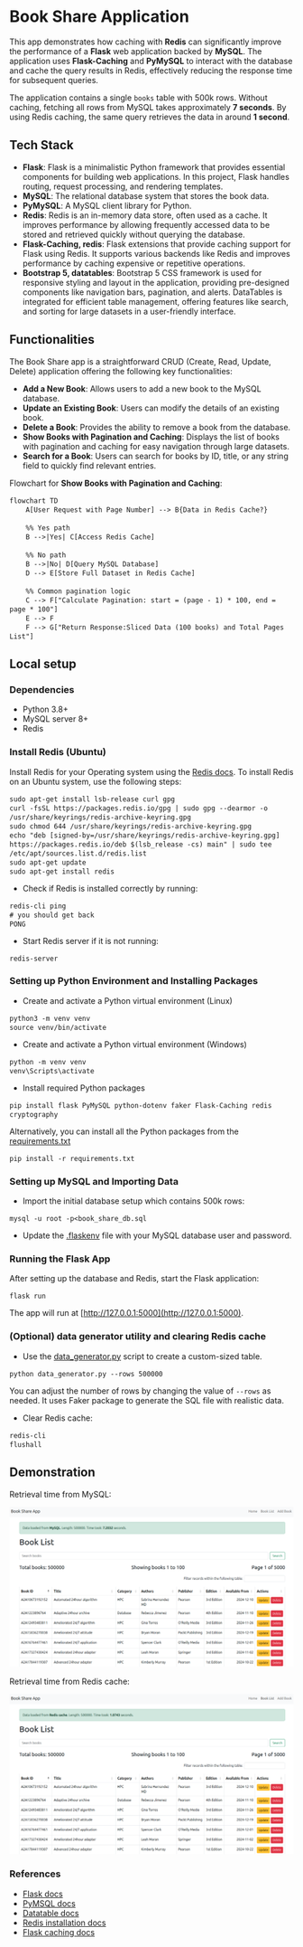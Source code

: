 # Book Share Application

This app demonstrates how caching with **Redis** can significantly improve the performance of a **Flask** web application backed by **MySQL**. The application uses **Flask-Caching** and **PyMySQL** to interact with the database and cache the query results in Redis, effectively reducing the response time for subsequent queries.

The application contains a single `books` table with 500k rows. Without caching, fetching all rows from MySQL takes approximately **7 seconds**. By using Redis caching, the same query retrieves the data in around **1 second**.

## Tech Stack

- **Flask**: Flask is a minimalistic Python framework that provides essential components for building web applications. In this project, Flask handles routing, request processing, and rendering templates.
- **MySQL**: The relational database system that stores the book data.
- **PyMySQL**: A MySQL client library for Python.
- **Redis**: Redis is an in-memory data store, often used as a cache. It improves performance by allowing frequently accessed data to be stored and retrieved quickly without querying the database.
- **Flask-Caching, redis**: Flask extensions that provide caching support for Flask using Redis. It supports various backends like Redis and improves performance by caching expensive or repetitive operations.
- **Bootstrap 5, datatables**: Bootstrap 5 CSS framework is used for responsive styling and layout in the application, providing pre-designed components like navigation bars, pagination, and alerts. DataTables is integrated for efficient table management, offering features like search, and sorting for large datasets in a user-friendly interface. 


## Functionalities
The Book Share app is a straightforward CRUD (Create, Read, Update, Delete) application offering the following key functionalities:

- **Add a New Book**: Allows users to add a new book to the MySQL database.
- **Update an Existing Book**: Users can modify the details of an existing book.
- **Delete a Book**: Provides the ability to remove a book from the database.
- **Show Books with Pagination and Caching**: Displays the list of books with pagination and caching for easy navigation through large datasets.
- **Search for a Book**: Users can search for books by ID, title, or any string field to quickly find relevant entries.

Flowchart for **Show Books with Pagination and Caching**:

```mermaid
flowchart TD
    A[User Request with Page Number] --> B{Data in Redis Cache?}
    
    %% Yes path
    B -->|Yes| C[Access Redis Cache]
    
    %% No path
    B -->|No| D[Query MySQL Database]
    D --> E[Store Full Dataset in Redis Cache]
    
    %% Common pagination logic
    C --> F["Calculate Pagination: start = (page - 1) * 100, end = page * 100"]
    E --> F
    F --> G["Return Response:Sliced Data (100 books) and Total Pages List"]
```

[//]: # (![Show Books with Pagination and Caching]&#40;screenshots/flow.png&#41;)


## Local setup

### Dependencies

- Python 3.8+
- MySQL server 8+
- Redis

### Install Redis (Ubuntu)
Install Redis for your Operating system using the [Redis docs](https://redis.io/docs/latest/operate/oss_and_stack/install/install-redis/).
To install Redis on an Ubuntu system, use the following steps:
```shell
sudo apt-get install lsb-release curl gpg
curl -fsSL https://packages.redis.io/gpg | sudo gpg --dearmor -o /usr/share/keyrings/redis-archive-keyring.gpg
sudo chmod 644 /usr/share/keyrings/redis-archive-keyring.gpg
echo "deb [signed-by=/usr/share/keyrings/redis-archive-keyring.gpg] https://packages.redis.io/deb $(lsb_release -cs) main" | sudo tee /etc/apt/sources.list.d/redis.list
sudo apt-get update
sudo apt-get install redis
```

- Check if Redis is installed correctly by running:

```shell
redis-cli ping
# you should get back
PONG
```

- Start Redis server if it is not running:

```shell
redis-server
```

### Setting up Python Environment and Installing Packages

- Create and activate a Python virtual environment (Linux)

```shell
python3 -m venv venv
source venv/bin/activate
```

- Create and activate a Python virtual environment (Windows)

```shell
python -m venv venv
venv\Scripts\activate
```

- Install required Python packages

```shell
pip install flask PyMySQL python-dotenv faker Flask-Caching redis cryptography
```

Alternatively, you can install all the Python packages from the [requirements.txt](requirements.txt)

```shell
pip install -r requirements.txt
```

### Setting up MySQL and Importing Data
- Import the initial database setup which contains 500k rows:
```shell
mysql -u root -p<book_share_db.sql
```
- Update the [.flaskenv](.flaskenv) file with your MySQL database user and password.

### Running the Flask App
After setting up the database and Redis, start the Flask application:
```shell
flask run
```
The app will run at [http://127.0.0.1:5000](http://127.0.0.1:5000).

### (Optional) data generator utility and clearing Redis cache
- Use the [data_generator.py](data_generator.py) script to create a custom-sized table.
```shell
python data_generator.py --rows 500000
```
You can adjust the number of rows by changing the value of `--rows` as needed. 
It uses Faker package to generate the SQL file with realistic data.
- Clear Redis cache:
```shell
redis-cli
flushall
```
## Demonstration

Retrieval time from MySQL:

![Retrieval time from MySQL](screenshots/mysql_time.png)

Retrieval time from Redis cache:

![Retrieval time from Redis cache](screenshots/redis_time.png)

### References

- [Flask docs](https://flask.palletsprojects.com/en/3.0.x/quickstart/)
- [PyMSQL docs](https://pymysql.readthedocs.io/en/latest/user/installation.html)
- [Datatable docs](https://datatables.net/download/index)
- [Redis installation docs](https://redis.io/docs/latest/operate/oss_and_stack/install/install-redis/)
- [Flask caching docs](https://flask-caching.readthedocs.io/en/latest/)